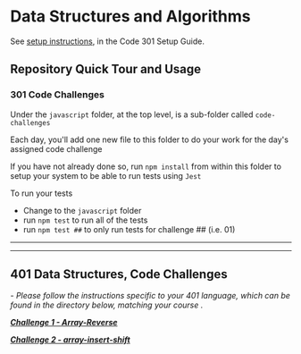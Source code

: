 # Data Structures and Algorithms

See [setup instructions](https://codefellows.github.io/setup-guide/code-301/3-code-challenges), in the Code 301 Setup Guide.

## Repository Quick Tour and Usage

### 301 Code Challenges

Under the `javascript` folder, at the top level, is a sub-folder called `code-challenges`

Each day, you'll add one new file to this folder to do your work for the day's assigned code challenge

If you have not already done so, run `npm install` from within this folder to setup your system to be able to run tests using `Jest`

To run your tests

- Change to the `javascript` folder
- run `npm test` to run all of the tests
- run `npm test ##` to only run tests for challenge ## (i.e. 01)

---
---

## 401 Data Structures, Code Challenges

*- Please follow the instructions specific to your 401 language, which can be found in the directory below, matching your course .*

***[Challenge 1 - Array-Reverse](./python/code_challenges/class-01/array-reverse.md)***

***[Challenge 2 - array-insert-shift](./python/code_challenges/class-02/array-insert-shift.md)***


